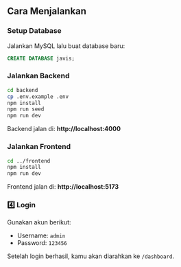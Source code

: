 ## Cara Menjalankan

### Setup Database
Jalankan MySQL lalu buat database baru:
```sql
CREATE DATABASE javis;
```

### Jalankan Backend
```bash
cd backend
cp .env.example .env
npm install
npm run seed
npm run dev
```
Backend jalan di: **http://localhost:4000**

### Jalankan Frontend
```bash
cd ../frontend
npm install
npm run dev
```
Frontend jalan di: **http://localhost:5173**

### 4️⃣ Login
Gunakan akun berikut:
- Username: `admin`
- Password: `123456`

Setelah login berhasil, kamu akan diarahkan ke `/dashboard`.